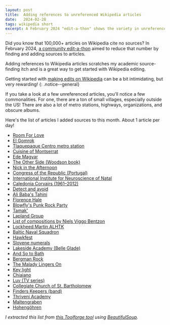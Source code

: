 ```yaml
---
layout: post
title:  Adding references to unreferenced Wikipedia articles
date:   2024-02-28
tags: wikipedia short
excerpt: A February 2024 "edit-a-thon" shows the variety in unreferenced Wikipedia articles.
---
```

Did you know that 100,000+ articles on Wikipedia cite no sources? In February 2024, [a community edit-a-thon](https://en.wikipedia.org/wiki/Wikipedia:WikiProject_Unreferenced_articles/Backlog_drives/February_2024) aimed to reduce that number by finding and adding sources to articles.

Adding references to Wikipedia articles scratches my academic source-finding itch and is a great way to get started with Wikipedia editing.

Getting started with [making edits on Wikipedia](https://en.wikipedia.org/wiki/Wikipedia:Contributing_to_Wikipedia) can be a bit intimidating, but very rewarding!
{: .notice--general}

If you take a look at a few unreferenced articles, you'll notice a few commonalities. 
For one, there are a ton of small villages, especially outside the US!
There are also a lot of metro stations, highways, organizations, and obscure albums.

Here's the list of articles I added sources to this month. About 1 article per day!

 - [Room For Love](https://en.wikipedia.org/wiki/Room_For_Love)
 - [El Gomrok](https://en.wikipedia.org/wiki/El_Gomrok)
 - [Tlaquepaque Centro metro station](https://en.wikipedia.org/wiki/Tlaquepaque_Centro_metro_station)
 - [Cuisine of Montserrat](https://en.wikipedia.org/wiki/Cuisine_of_Montserrat)
 - [Ede Magyar](https://en.wikipedia.org/wiki/Ede_Magyar)
 - [The Other Side (Woodson book)](https://en.wikipedia.org/wiki/The_Other_Side_(Woodson_book))
 - [Nick in the Afternoon](https://en.wikipedia.org/wiki/Nick_in_the_Afternoon)
 - [Congress of the Republic (Portugal)](https://en.wikipedia.org/wiki/Congress_of_the_Republic_(Portugal))
 - [International Institute for Neuroscience of Natal](https://en.wikipedia.org/wiki/International_Institute_for_Neuroscience_of_Natal)
 - [Caledonia Corvairs (1961–2012)](https://en.wikipedia.org/wiki/Caledonia_Corvairs_(1961–2012))
 - [Detect and avoid](https://en.wikipedia.org/wiki/Detect_and_avoid)
 - [Ali Baba's Tahini](https://en.wikipedia.org/wiki/Ali_Baba's_Tahini)
 - [Florence Hale](https://en.wikipedia.org/wiki/Florence_Hale)
 - [Blowfly's Punk Rock Party](https://en.wikipedia.org/wiki/Blowfly's_Punk_Rock_Party)
 - [Tamak'](https://en.wikipedia.org/wiki/Tamak')
 - [Lapland Group](https://en.wikipedia.org/wiki/Lapland_Group)
 - [List of compositions by Niels Viggo Bentzon](https://en.wikipedia.org/wiki/List_of_compositions_by_Niels_Viggo_Bentzon)
 - [Lockheed Martin ALHTK](https://en.wikipedia.org/wiki/Lockheed_Martin_ALHTK)
 - [Baltic Naval Squadron](https://en.wikipedia.org/wiki/Baltic_Naval_Squadron)
 - [Hawkfest](https://en.wikipedia.org/wiki/Hawkfest)
 - [Slovene numerals](https://en.wikipedia.org/wiki/Slovene_numerals)
 - [Lakeside Academy (Belle Glade)](https://en.wikipedia.org/wiki/Lakeside_Academy_(Belle_Glade))
 - [And So to Bath](https://en.wikipedia.org/wiki/And_So_to_Bath)
 - [Bergman Rock](https://en.wikipedia.org/wiki/Bergman_Rock)
 - [The Malady Lingers On](https://en.wikipedia.org/wiki/The_Malady_Lingers_On)
 - [Key light](https://en.wikipedia.org/wiki/Key_light)
 - [Chiaiano](https://en.wikipedia.org/wiki/Chiaiano)
 - [Luv (TV series)](https://en.wikipedia.org/wiki/Luv_(TV_series))
 - [Collegiate Church of St. Bartholomew](https://en.wikipedia.org/wiki/Collegiate_Church_of_St._Bartholomew)
 - [Finders Keepers (band)](https://en.wikipedia.org/wiki/Finders_Keepers_(band))
 - [Thriveni Academy](https://en.wikipedia.org/wiki/Thriveni_Academy)
 - [Maltengraben](https://en.wikipedia.org/wiki/Maltengraben)
 - [Hohengöhren](https://en.wikipedia.org/wiki/Hohengöhren)

_I extracted this list from [this Toolforge tool](https://sigma.toolforge.org/summary.py?name=Suriname0&search=FEB24&max=50&server=enwiki&ns=&enddate=20240201&startdate=) using [BeautifulSoup](https://github.com/levon003/levon003.github.io/blob/main/notebooks/WikipediaUnferencedArticles.ipynb)._